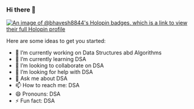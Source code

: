 ### Hi there 👋



[![An image of @bhavesh8844's Holopin badges, which is a link to view their full Holopin profile](https://holopin.me/bhavesh8844)](https://holopin.io/@bhavesh8844)

<!-- **Bhavesh884/Bhavesh884** is a ✨ _special_ ✨ repository because its `README.md` (this file) appears on your GitHub profile.
 -->
Here are some ideas to get you started:

- 🔭 I’m currently working on Data Structures abd Algorithms
- 🌱 I’m currently learning DSA
- 👯 I’m looking to collaborate on DSA
- 🤔 I’m looking for help with DSA
- 💬 Ask me about DSA
- 📫 How to reach me: DSA
- 😄 Pronouns: DSA
- ⚡ Fun fact: DSA

